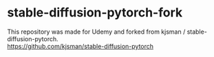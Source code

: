 # stable-diffusion-pytorch-fork
This repository was made for Udemy and forked from kjsman / stable-diffusion-pytorch.<br>
https://github.com/kjsman/stable-diffusion-pytorch



